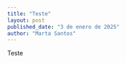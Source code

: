 ```yaml
---
title: "Teste"
layout: post
published_date: "3 de enero de 2025"
author: "Marta Santos"
---
```

Teste